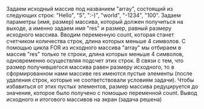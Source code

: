 Задаем исходный массив под названием "array", состоящий из следующих строк: "Hello", "5", ":-)", "world", "-1234", "100".
Задаем параметры (имя, размер) массива, который должен получиться на выходе, а именно задаем имя "res" и размер, равный размеру исходного массива.
Вводим переменную count, которая станет счетчиком количества строк, длина которых меньше 4 символов.
С помощью цикла FOR из исходного массива "array" мы отбираем в массив "res" только те строки, длина которых меньше 4 символов, одновременно осуществляя подсчет этих строк.
В связи с тем, что размер получившегося массива равен размеру исходного, то в сформированном нами массиве res имеются пустые элементы (после удаления строк, которые не соответствовали условиям задачи). Чтобы избавиться от этих пустых элементов, размер массива редуцируется до значения, которое было получено с помощью переменной count.
Вывод исходного и итогового массивов на экран (задача решена)
